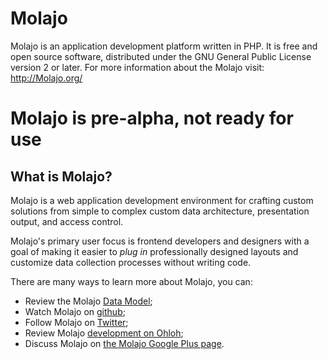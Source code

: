 Molajo
======

Molajo is an application development platform written in PHP.  It is free and open source software,
distributed under the GNU General Public License version 2 or later. For more information about the
Molajo visit: http://Molajo.org/

# Molajo is pre-alpha, not ready for use #

## What is Molajo? ##

Molajo is a web application development environment for crafting custom solutions from simple to complex custom data architecture, presentation output, and access control.

Molajo's primary user focus is frontend developers and designers with a goal of making it easier to *plug in* professionally designed layouts and customize data collection processes without writing code.

There are many ways to learn more about Molajo, you can:

* Review the Molajo [Data Model](https://github.com/downloads/Molajo/Molajo/molajo.png);
* Watch Molajo on [github](https://github.com/Molajo/Molajo/watchers);
* Follow Molajo on [Twitter](http://twitter.com/Molajo);
* Review Molajo [development on Ohloh](https://www.ohloh.net/p/Molajo);
* Discuss Molajo on [the Molajo Google Plus page](https://plus.google.com/b/112043507882364310541/).